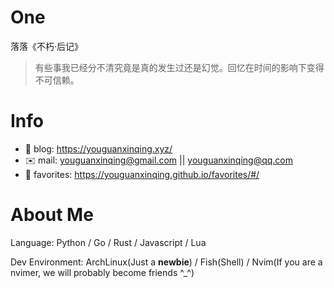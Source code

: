 
# One 
 
  
落落《不朽·后记》 
 
>有些事我已经分不清究竟是真的发生过还是幻觉。回忆在时间的影响下变得不可信赖。        
 

# Info

- 📝 blog: https://youguanxinqing.xyz/
- ✉️  mail: youguanxinqing@gmail.com || youguanxinqing@qq.com
- 📙 favorites: https://youguanxinqing.github.io/favorites/#/

# About Me

Language: Python / Go / Rust / Javascript / Lua

Dev Environment: ArchLinux(Just a **newbie**) / Fish(Shell) / Nvim(If you are a nvimer, we will probably become friends ^_^)
